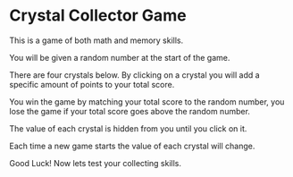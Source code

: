 # Crystal Collector Game
This is a game of both math and memory skills.

You will be given a random number at the start of the game.

There are four crystals below. By clicking on a crystal you will add a specific amount of points to your total score.

You win the game by matching your total score to the random number, you lose the game if your total score goes above the random number.

The value of each crystal is hidden from you until you click on it.

Each time a new game starts the value of each crystal will change.

Good Luck! Now lets test your collecting skills.
